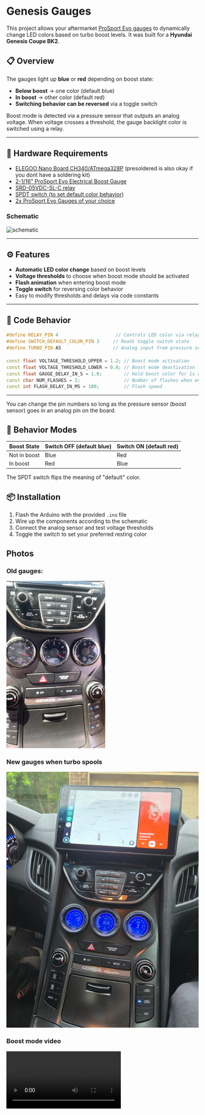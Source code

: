 # Genesis Gauges

This project allows your aftermarket [ProSport Evo gauges](https://prosportgauges.com/collections/52mm-evo-series-red-blue) to dynamically change LED colors based on turbo boost levels. It was built for a **Hyundai Genesis Coupe BK2**.

## 📋 Overview

The gauges light up **blue** or **red** depending on boost state:

* **Below boost** → one color (default blue)
* **In boost** → other color (default red)
* **Switching behavior can be reversed** via a toggle switch

Boost mode is detected via a pressure sensor that outputs an analog voltage. When voltage crosses a threshold, the gauge backlight color is switched using a relay.

---

## 🔧 Hardware Requirements

* [ELEGOO Nano Board CH340/ATmega328P](https://www.amazon.ca/dp/B0713XK923?ref=ppx_yo2ov_dt_b_fed_asin_title&th=1) (presoldered is also okay if you dont have a soldering kit)
* [2-1/16" ProSport Evo Electrical Boost Gauge](https://prosportgauges.com/products/2-1-16-evo-electrical-boost-gauge)
* [SRD-05VDC-SL-C relay](https://www.amazon.ca/10PCS-Power-Relay-SRD-05VDC-SL-C-Type/dp/B07VLRMFK7/ref=asc_df_B07VLRMFK7?mcid=5ff0bce8950539a18cbb1c2ade3e6fcf&tag=googleshopc0c-20&linkCode=df0&hvadid=752800291404&hvpos=&hvnetw=g&hvrand=331648257033183498&hvpone=&hvptwo=&hvqmt=&hvdev=c&hvdvcmdl=&hvlocint=&hvlocphy=9000501&hvtargid=pla-2445217979514&psc=1&gad_source=1)
* [SPDT switch (to set default color behavior)](https://www.amazon.ca/Twidec-Rocker-Control-Pre-soldered-KCD2-102N-4C-X/dp/B07W4HGMZS/ref=sr_1_22_sspa?dib=eyJ2IjoiMSJ9.idOxNavnFrgOJ1UHe7UNofAZXw8z8GRo8Qem3v6544zboRwXP7044oAUqFWbUejfiz8YYshUUTs7INzkayejqDL09O_0Ow-CaiHk-uh7z_F8nmt-1m3U3bZARp1BZcDFQg2CRQ4V8q7aKzzmW83ImhD6Ty3inPwtsJ4PRQKv8pNWcLS8NhF895thiGZdQfz5FEkf87VpcPrwbZtF_e6fFuxzgyj4xEsFTL_QK27W0dfb5TMMh6HsLg-FEkrRPVVBM6nQelDHT_TGF0SzhMBjj2RZ_0zGr-1ebqyYrio05ao.ouSbB4K5arQSljoK89-kOFW75djkw9y_24gealj8JIA&dib_tag=se&keywords=switch&qid=1748565772&sr=8-22-spons&sp_csd=d2lkZ2V0TmFtZT1zcF9tdGY&th=1)
* [2x ProSport Evo Gauges of your choice](https://prosportgauges.com/collections/52mm-evo-series-red-blue)

### Schematic

![schematic](https://github.com/user-attachments/assets/3040c750-4fec-4d7f-a310-64795aa9110a)


---

## ⚙️ Features

* **Automatic LED color change** based on boost levels
* **Voltage thresholds** to choose when boost mode should be activated
* **Flash animation** when entering boost mode
* **Toggle switch** for reversing color behavior
* Easy to modify thresholds and delays via code constants

---

## 🚀 Code Behavior

```cpp
#define RELAY_PIN 4                     // Controls LED color via relay
#define SWITCH_DEFAULT_COLOR_PIN 3     // Reads toggle switch state
#define TURBO_PIN A5                   // Analog input from pressure sensor

const float VOLTAGE_THRESHOLD_UPPER = 1.2; // Boost mode activation
const float VOLTAGE_THRESHOLD_LOWER = 0.8; // Boost mode deactivation
const float GAUGE_DELAY_IN_S = 1.0;        // Hold boost color for 1s after drop (enables time for shifting)
const char NUM_FLASHES = 2;                // Number of flashes when entering boost mode
const int FLASH_DELAY_IN_MS = 100;         // Flash speed
```

---
You can change the pin numbers so long as the pressure sensor (boost sensor) goes in an analog pin on the board.

## 🧠 Behavior Modes

| Boost State  | Switch OFF (default blue) | Switch ON (default red) |
| ------------ | ------------------------- | ----------------------- |
| Not in boost | Blue                      | Red                     |
| In boost     | Red                       | Blue                    |

The SPDT switch flips the meaning of "default" color.


## 📦 Installation

1. Flash the Arduino with the provided `.ino` file
2. Wire up the components according to the schematic
3. Connect the analog sensor and test voltage thresholds
4. Toggle the switch to set your preferred resting color



## Photos

### Old gauges:
![Old gauges](resources/image.png)

### New gauges when turbo spools
![New gauges](resources/image-1.png)

### Boost mode video
![Video](resources/boost_mode.mp4)